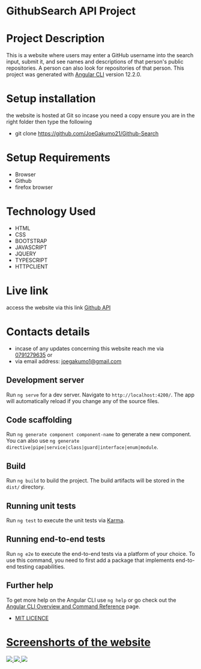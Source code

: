 # GithubSearch API Project
# Project Description
This is a website where users may enter a GitHub username into the search input, submit it, and see names and descriptions of that person's public repositories. A person can also look for repositories of that person.
This project was generated with [Angular CLI](https://github.com/angular/angular-cli) version 12.2.0.

# Setup installation
the website is hosted at Git so incase you need a copy ensure you are in the right folder then type the following

* git clone https://github.com/JoeGakumo21/Github-Search
# Setup Requirements
* Browser
* Github
* firefox browser
# Technology Used
* HTML
* CSS
* BOOTSTRAP
* JAVASCRIPT
* JQUERY
* TYPESCRIPT
* HTTPCLIENT
# Live link
access the website via this link <a href="https://joegakumo21.github.io/Github-Search/">Github API </a>

# Contacts details
* incase of any updates concerning this website reach me via
<a href="">0791279635</a> or 
* via email address: joegakumo1@gmail.com 
## Development server

Run `ng serve` for a dev server. Navigate to `http://localhost:4200/`. The app will automatically reload if you change any of the source files.

## Code scaffolding

Run `ng generate component component-name` to generate a new component. You can also use `ng generate directive|pipe|service|class|guard|interface|enum|module`.

## Build

Run `ng build` to build the project. The build artifacts will be stored in the `dist/` directory.

## Running unit tests

Run `ng test` to execute the unit tests via [Karma](https://karma-runner.github.io).

## Running end-to-end tests

Run `ng e2e` to execute the end-to-end tests via a platform of your choice. To use this command, you need to first add a package that implements end-to-end testing capabilities.

## Further help

To get more help on the Angular CLI use `ng help` or go check out the [Angular CLI Overview and Command Reference](https://angular.io/cli) page.
* <a href="https://choosealicense.com/licenses/mit/">MIT LICENCE

# Screenshorts of the website
<!-- <img src="/home/moringa/Desktop/GithubSearch/Github-Search/src/assets/images/Screenshot 1.png"> -->
  ![](assets/images/Screenshot1.png)
<img src="/home/moringa/Desktop/GithubSearch/Github-Search/src/assets/images/Screenshot 2.png">
<img src="/home/moringa/Desktop/GithubSearch/Github-Search/src/assets/images/Screenshot 3.png">
